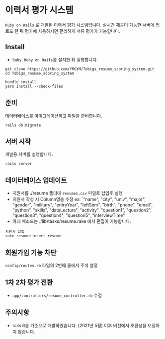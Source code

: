 # 이력서 평가 시스템

`Ruby on Rails` 로 개발된 이력서 평가 시스템입니다.
실시간 제공이 가능한 서버에 업로드 한 뒤 평가에 사용하시면 편리하게 서류 평가가 가능합니다.


## Install
- `Ruby`, `Ruby on Rails`를 설치한 뒤 실행합니다.

```
git clone https://github.com/YMGYM/Tobigs_resume_scoring_system.git
cd Tobigs_resume_scoring_system

bundle install
yarn install --check-files
```

## 준비
데이터베이스를 마이그레이션하고 파일을 준비합니다.
```
rails db:migrate
```

## 서버 시작
개발용 서버를 실행합니다.
```
rails server
```

## 데이터베이스 업데이트
- 지원서를 ./resume 폴더에 `resumes.csv` 파일로 삽입후 실행
- 지원서 작성 시 Column명을 수정 ex: `"name", "city", "univ", "major", "gender", "military", "entryYear", "leftSem", "birth", "phone", "email", "python", "skills", "dataLecture", "activity", "question1", "question2", "question3", "question4", "question5", "interviewTime"
- 아래 메소드는 ./lib/tasks/resume.rake 에서 편집이 가능합니다.

```
지원서 삽입
rake resume:insert_resume

```

## 회원가입 기능 차단
`config/routes.rb` 파일의 2번째 줄에서 주석 설정

## 1차 2차 평가 전환
- `app/controllers/resume_controller.rb` 수정

## 주의사항
- rails 6를 기준으로 개발하였습니다. (2021년 5월) 이후 버전에서 호환성을 보장하지 않습니다.
